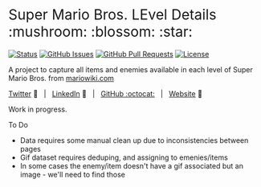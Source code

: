 <h1 style="font-weight:normal">
  Super Mario Bros. LEvel Details :mushroom: :blossom: :star:
</h1>


[![Status](https://img.shields.io/badge/status-active-success.svg)]() [![GitHub Issues](https://img.shields.io/github/issues/wjsutton/super_mario_bros_level_details.svg)](https://github.com/wjsutton/super_mario_bros_level_details/issues) [![GitHub Pull Requests](https://img.shields.io/github/issues-pr/wjsutton/super_mario_bros_level_details.svg)](https://github.com/wjsutton/super_mario_bros_level_details/pulls) [![License](https://img.shields.io/badge/license-MIT-blue.svg)](/LICENSE)

A project to capture all items and enemies available in each level of Super Mario Bros. from [mariowiki.com](https://www.mariowiki.com/World_1-1_(Super_Mario_Bros.))

[Twitter][Twitter] :speech_balloon:&nbsp;&nbsp;&nbsp;|&nbsp;&nbsp;&nbsp;[LinkedIn][LinkedIn] :necktie:&nbsp;&nbsp;&nbsp;|&nbsp;&nbsp;&nbsp;[GitHub :octocat:][GitHub]&nbsp;&nbsp;&nbsp;|&nbsp;&nbsp;&nbsp;[Website][Website] :link:


<!--
Quick Link 
-->

[Twitter]:https://twitter.com/WJSutton12
[LinkedIn]:https://www.linkedin.com/in/will-sutton-14711627/
[GitHub]:https://github.com/wjsutton
[Website]:https://wjsutton.github.io/

Work in progress.

To Do
- Data requires some manual clean up due to inconsistencies between pages 
- Gif dataset requires deduping, and assigning to emenies/items
- In some cases the enemy/item doesn't have a gif associated but an image - we'll need to find those